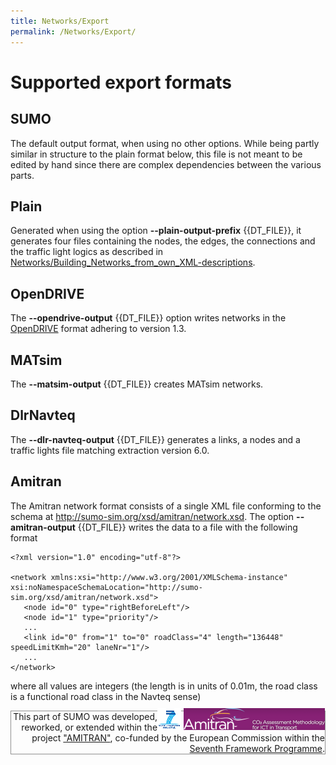 ```yaml
---
title: Networks/Export
permalink: /Networks/Export/
---
```


# Supported export formats

## SUMO

The default output format, when using no other options. While being
partly similar in structure to the plain format below, this file is not
meant to be edited by hand since there are complex dependencies between
the various parts.

## Plain

Generated when using the option **--plain-output-prefix** {{DT_FILE}}, it generates four files containing the
nodes, the edges, the connections and the traffic light logics as
described in
[Networks/Building_Networks_from_own_XML-descriptions](../Networks/PlainXML.md).

## OpenDRIVE

The **--opendrive-output** {{DT_FILE}} option writes networks in the
[OpenDRIVE](../Networks/Import/OpenDRIVE.md) format adhering to
version 1.3.

## MATsim

The **--matsim-output** {{DT_FILE}} creates MATsim networks.

## DlrNavteq

The **--dlr-navteq-output** {{DT_FILE}} generates a links, a nodes and a traffic lights file matching
extraction version 6.0.

## Amitran

The Amitran network format consists of a single XML file conforming to
the schema at <http://sumo-sim.org/xsd/amitran/network.xsd>. The option **--amitran-output** {{DT_FILE}}
writes the data to a file with the following format

```
<?xml version="1.0" encoding="utf-8"?>

<network xmlns:xsi="http://www.w3.org/2001/XMLSchema-instance" xsi:noNamespaceSchemaLocation="http://sumo-sim.org/xsd/amitran/network.xsd">
   <node id="0" type="rightBeforeLeft"/>
   <node id="1" type="priority"/>
   ...
   <link id="0" from="1" to="0" roadClass="4" length="136448" speedLimitKmh="20" laneNr="1"/>
   ...
</network>
```

where all values are integers (the length is in units of 0.01m, the road
class is a functional road class in the Navteq sense)

<div style="border:1px solid #909090; min-height: 35px;" align="right">
<span style="float: right; margin-top: -5px;"><a href="https://wayback.archive-it.org/12090/20191127213419/https:/ec.europa.eu/research/fp7/index_en.cfm"><img src="../images/FP7-small.gif" alt="Seventh Framework Programme"></a>
<a href="http://amitran.eu/"><img src="../images/AMITRAN-small.png" alt="AMITRAN project"></a></span>
<span style="">This part of SUMO was developed, reworked, or extended within the project 
<a href="http://amitran.eu/">"AMITRAN"</a>, co-funded by the European Commission within the <a href="https://wayback.archive-it.org/12090/20191127213419/https:/ec.europa.eu/research/fp7/index_en.cfm">Seventh Framework Programme</a>.</span></div>